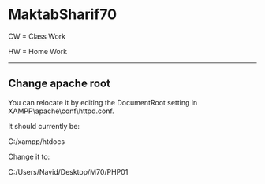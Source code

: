 # MaktabSharif70

CW = Class Work

HW = Home Work

---

## Change apache root

You can relocate it by editing the DocumentRoot setting in XAMPP\apache\conf\httpd.conf.

It should currently be:

C:/xampp/htdocs

Change it to:

C:/Users/Navid/Desktop/M70/PHP01
